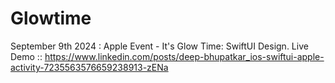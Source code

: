 # Glowtime
September 9th 2024 : Apple Event - It's Glow Time: SwiftUI Design.
Live Demo :: https://www.linkedin.com/posts/deep-bhupatkar_ios-swiftui-apple-activity-7235563576659238913-zENa 
